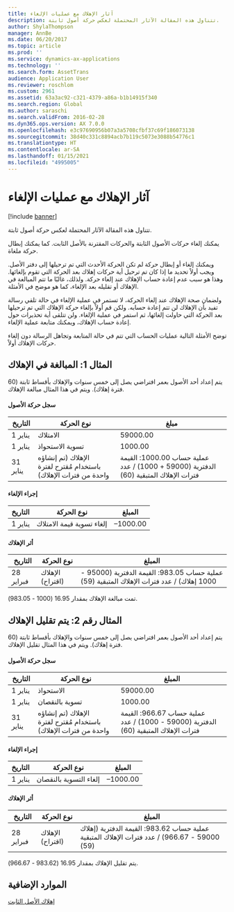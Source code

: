 ```yaml
---
title: آثار الإهلاك مع عمليات الإلغاء
description: تتناول هذه المقالة الآثار المحتملة لعكس حركة أصول ثابتة.
author: ShylaThompson
manager: AnnBe
ms.date: 06/20/2017
ms.topic: article
ms.prod: ''
ms.service: dynamics-ax-applications
ms.technology: ''
ms.search.form: AssetTrans
audience: Application User
ms.reviewer: roschlom
ms.custom: 2961
ms.assetid: 63a3ac92-c321-4379-a86a-b1b14915f340
ms.search.region: Global
ms.author: saraschi
ms.search.validFrom: 2016-02-28
ms.dyn365.ops.version: AX 7.0.0
ms.openlocfilehash: e3c97690956b07a3a5708cfbf37c69f186073138
ms.sourcegitcommit: 38d40c331c8894acb7b119c5073e3088b54776c1
ms.translationtype: HT
ms.contentlocale: ar-SA
ms.lasthandoff: 01/15/2021
ms.locfileid: "4995005"
---
```

# <a name="depreciation-effects-with-reversals"></a>آثار الإهلاك مع عمليات الإلغاء

[!include [banner](../includes/banner.md)]

تتناول هذه المقالة الآثار المحتملة لعكس حركة أصول ثابتة. 

يمكنك إلغاء حركات الأصول الثابتة والحركات المقترنة بالأصل الثابت. كما يمكنك إبطال حركة ملغاة. 

ويمكنك إلغاء أو إبطال حركة لم تكن الحركة الأحدث التي تم ترحيلها إلى دفتر الأصل. ويجب أولاً تحديد ما إذا كان تم ترحيل أية حركات إهلاك بعد الحركة التي تقوم بإلغائها. وهذا هو سبب عدم إعادة حساب الإهلاك عند إلغاء حركة. ولذلك، غالبًا ما تتم المبالغة في الإهلاك أو تقليله بعد الإلغاء، كما هو موضح في الأمثلة. 

ولضمان صحة الإهلاك عند إلغاء الحركة، لا تستمر في عملية الإلغاء في حالة تلقي رسالة تفيد بأن الإهلاك لن تتم إعادة حسابه. ولكن قم أولاً بإلغاء حركة الإهلاك التي تم ترحيلها بعد الحركة التي حاولت إلغائها، ثم استمر في عملية الإلغاء. ولن تتلقى أية تحذيرات حول إعادة حساب الإهلاك، ويمكنك متابعة عملية الإلغاء. 

توضح الأمثلة التالية عمليات الحساب التي تتم في حالة المتابعة وتجاهل الرسالة دون إلغاء حركات الإهلاك أولاً.

## <a name="example-1-depreciation-is-overstated"></a> المثال 1: المبالغة في الإهلاك
يتم إعداد أحد الأصول بعمر افتراضي يصل إلى خمس سنوات والإهلاك بأقساط ثابتة (60 فترة إهلاك). ويتم في هذا المثال مبالغة الإهلاك.
#### <a name="asset-transaction-history"></a>سجل حركة الأصول

| التاريخ       | نوع الحركة                                                          | مبلغ                                    |
|------------|---------------------------------------------------------------------------|-------------------------------------------|
| 1 يناير  | الامتلاك                                                               | 59000.00                                 |
| 1 يناير  | تسوية الاستحواذ                                                    | 1000.00                                  |
| 31 يناير | الإهلاك (تم إنشاؤه باستخدام مُقترح لفترة واحدة من فترات الإهلاك) | عملية حساب 1000.00: القيمة الدفترية (59000 + 1000) / عدد فترات الإهلاك المتبقية (60) |

#### <a name="reversal-action"></a>إجراء الإلغاء

| التاريخ      | نوع الحركة                | المبلغ    |
|-----------|---------------------------------|-----------|
| 1 يناير | إلغاء تسوية قيمة الامتلاك | –1000.00 |

#### <a name="depreciation-effect"></a>أثر الإهلاك

| التاريخ        | نوع الحركة        | المبلغ                                                                                |
|-------------|-------------------------|---------------------------------------------------------------------------------------|
| 28 فبراير | الإهلاك (اقتراح) | عملية حساب 983.05: القيمة الدفترية (95000 - 1000 إهلاك) / عدد فترات الإهلاك المتبقية (59) |

تمت مبالغة الإهلاك بمقدار 16.95 (1000 - 983.05).

## <a name="example-2-depreciation-is-understated"></a> المثال رقم 2: يتم تقليل الإهلاك
يتم إعداد أحد الأصول بعمر افتراضي يصل إلى خمس سنوات والإهلاك بأقساط ثابتة (60 فترة إهلاك). ويتم في هذا المثال تقليل الإهلاك.
#### <a name="asset-transaction-history"></a>سجل حركة الأصول

| التاريخ       | نوع الحركة                                                          | المبلغ                                      |
|------------|---------------------------------------------------------------------------|---------------------------------------------|
| 1 يناير  | الاستحواذ                                                               | 59000.00                                   |
| 1 يناير  | تسوية بالنقصان                                                     | 1000.00                                    |
| 31 يناير | الإهلاك (تم إنشاؤه باستخدام مُقترح لفترة واحدة من فترات الإهلاك) | عملية حساب 966.67: القيمة الدفترية (59000 - 1000) / عدد فترات الإهلاك المتبقية (60) |

#### <a name="reversal-action"></a>إجراء الإلغاء

| التاريخ      | نوع الحركة               | المبلغ    |
|-----------|--------------------------------|-----------|
| 1 يناير | إلغاء التسوية بالنقصان | –1000.00 |

#### <a name="depreciation-effect"></a>أثر الإهلاك

| التاريخ        | نوع الحركة        | المبلغ                                                                                       |
|-------------|-------------------------|----------------------------------------------------------------------------------------------|
| 28 فبراير | الإهلاك (اقتراح) | عملية حساب 983.62: القيمة الدفترية (إهلاك 59000 - 966.67) / عدد فترات الإهلاك المتبقية (59) |

يتم تقليل الإهلاك بمقدار 16.95 (983.62 - 966.67).



<a name="additional-resources"></a>الموارد الإضافية
--------

[إهلاك الأصل الثابت](fixed-asset-depreciation.md)



